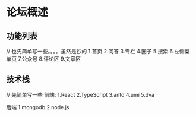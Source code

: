 # 论坛概述

## 功能列表
// 也先简单写一些。。。。虽然是抄的
    1.首页
    2.问答
    3.专栏
    4.圈子
    5.搜索
    6.左侧菜单页
    7.公众号
    8.评论区
    9.文章区

## 技术栈

// 先简单写一些
前端:
    1.React
    2.TypeScript
    3.antd
    4.umi
    5.dva

后端
    1.mongodb
    2.node.js
